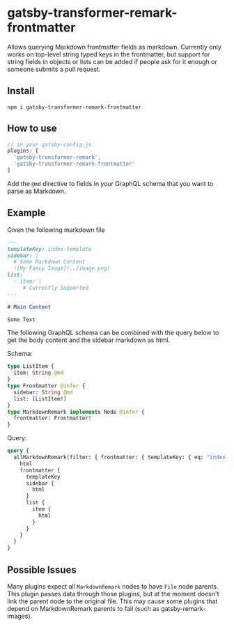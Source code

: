 # gatsby-transformer-remark-frontmatter

Allows querying Markdown frontmatter fields as markdown. Currently only works on top-level string typed keys
in the frontmatter, but support for string fields in objects or lists can be added if people ask for it enough or someone submits a pull request.

## Install

`npm i gatsby-transformer-remark-frontmatter`

## How to use

```javascript
// in your gatsby-config.js
plugins: [
  'gatsby-transformer-remark',
  'gatsby-transformer-remark-frontmatter'
]
```

Add the `@md` directive to fields in your GraphQL schema that you want to
parse as Markdown.

## Example

Given the following markdown file

```markdown
---
templateKey: index-template
sidebar: |
  # Some Markdown Content
  ![My Fancy Image](../image.png)
list:
  - item: |
     # Currently Supported
---

# Main Content

Some Text
```

The following GraphQL schema can be combined with the query below to get the body
content and the sidebar markdown as html.

Schema:
```graphql
type ListItem {
  item: String @md
}
type Frontmatter @infer {
  sidebar: String @md
  list: [ListItem!]
}
type MarkdownRemark implements Node @infer {
  frontmatter: Frontmatter!
}
```

Query:
```graphql
query {
  allMarkdownRemark(filter: { frontmatter: { templateKey: { eq: "index-template" } } }) {
    html
    frontmatter {
      templateKey
      sidebar {
        html
      }
      list {
        item {
          html
        }
      }
    }
  }
}
```

## Possible Issues

Many plugins expect all `MarkdownRemark` nodes to have `File`
node parents. This plugin passes data through those plugins, but at the
moment doesn't link the parent node to the original file. This may cause
some plugins that depend on MarkdownRemark parents to fail
(such as gatsby-remark-images).
